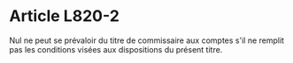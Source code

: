 # Article L820-2

Nul ne peut se prévaloir du titre de commissaire aux comptes s'il ne remplit pas les conditions visées aux dispositions du présent titre.
